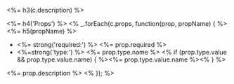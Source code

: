 <%= h3(c.description) %>

<%= h4('Props') %>
<% _.forEach(c.props, function(prop, propName) { %>
<%= h5(propName) %>

- <%= strong('required:') %> <%= prop.required %>
- <%=strong('type:') %> <%= prop.type.name %> <% if (prop.type.value && prop.type.value.name) { %><%= prop.type.value.name %><% } %>

<%= prop.description %>
<% }); %>